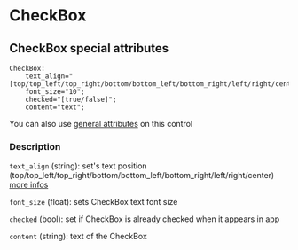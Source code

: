 # CheckBox

## CheckBox special attributes
    CheckBox:
        text_align="[top/top_left/top_right/bottom/bottom_left/bottom_right/left/right/center]";
        font_size="10";
	    checked="[true/false]";
	    content="text";

You can also use [general attributes](GeneralAttributes.md) on this control

### Description
`text_align` (string): set's text position (top/top_left/top_right/bottom/bottom_left/bottom_right/left/right/center) [more infos](images/position_schema.png)

`font_size` (float): sets CheckBox text font size

`checked` (bool): set if CheckBox is already checked when it appears in app

`content` (string): text of the CheckBox
